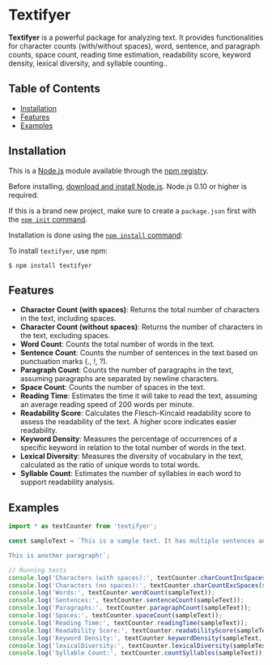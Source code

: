 # Textifyer

**Textifyer** is a powerful package for analyzing text. It provides functionalities for character counts (with/without spaces), word, sentence, and paragraph counts, space count, reading time estimation, readability score, keyword density, lexical diversity, and syllable counting..


## Table of Contents

* [Installation](#installation)
* [Features](#features)
* [Examples](#examples)


## Installation

This is a [Node.js](https://nodejs.org/en/) module available through the
[npm registry](https://www.npmjs.com/).

Before installing, [download and install Node.js](https://nodejs.org/en/download/).
Node.js 0.10 or higher is required.

If this is a brand new project, make sure to create a `package.json` first with
the [`npm init` command](https://docs.npmjs.com/creating-a-package-json-file).

Installation is done using the
[`npm install` command](https://docs.npmjs.com/getting-started/installing-npm-packages-locally):

To install `textifyer`, use npm:
```console
$ npm install textifyer
```


## Features

- **Character Count (with spaces)**: Returns the total number of characters in the text, including spaces.
- **Character Count (without spaces)**: Returns the number of characters in the text, excluding spaces.
- **Word Count**: Counts the total number of words in the text.
- **Sentence Count**: Counts the number of sentences in the text based on punctuation marks (., !, ?).
- **Paragraph Count**: Counts the number of paragraphs in the text, assuming paragraphs are separated by newline characters.
- **Space Count**: Counts the number of spaces in the text.
- **Reading Time**: Estimates the time it will take to read the text, assuming an average reading speed of 200 words per minute.
- **Readability Score**: Calculates the Flesch-Kincaid readability score to assess the readability of the text. A higher score indicates easier readability.
- **Keyword Density**: Measures the percentage of occurrences of a specific keyword in relation to the total number of words in the text.
- **Lexical Diversity**: Measures the diversity of vocabulary in the text, calculated as the ratio of unique words to total words.
- **Syllable Count**: Estimates the number of syllables in each word to support readability analysis.


## Examples

```js
import * as textCounter from 'textifyer';

const sampleText = `This is a sample text. It has multiple sentences and paragraphs.

This is another paragraph!`;

// Running tests
console.log('Characters (with spaces):', textCounter.charCountIncSpaces(sampleText));
console.log('Characters (no spaces):', textCounter.charCountExcSpaces(sampleText));
console.log('Words:', textCounter.wordCount(sampleText));
console.log('Sentences:', textCounter.sentenceCount(sampleText));
console.log('Paragraphs:', textCounter.paragraphCount(sampleText));
console.log('Spaces:', textCounter.spaceCount(sampleText));
console.log('Reading Time:', textCounter.readingTime(sampleText));
console.log('Readability Score:', textCounter.readabilityScore(sampleText));
console.log('Keyword Density:', textCounter.keywordDensity(sampleText, 'sample'));
console.log('lexicalDiversity:', textCounter.lexicalDiversity(sampleText));
console.log('Syllable Count:', textCounter.countSyllables(sampleText));
```
